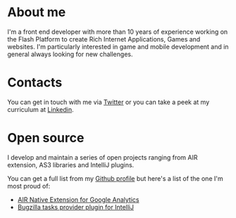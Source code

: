 # About me

I'm a front end developer with more than 10 years of experience working on the Flash Platform to create Rich Internet Applications, Games and websites.
I'm particularly interested in game and mobile development and in general always looking for new challenges.

# Contacts

You can get in touch with me via [Twitter](http://twitter.com/alebianco) or you can take a peek at my curriculum at [Linkedin](http://uk.linkedin.com/in/alebianco).

# Open source

I develop and maintain a series of open projects ranging from AIR extension, AS3 libraries and IntelliJ plugins.

You can get a full list from my [Github profile](https://github.com/alebianco?tab=repositories) but here's a list of the one I'm most proud of:
* [AIR Native Extension for Google Analytics](/ANE-Google-Analytics)
* [Bugzilla tasks provider plugin for IntelliJ](/bugzilla-intellij-task-provider)
